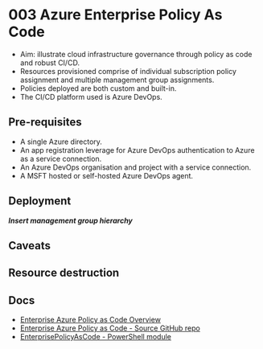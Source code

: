 # 003 Azure Enterprise Policy As Code

* Aim: illustrate cloud infrastructure governance through policy as code and robust CI/CD.
* Resources provisioned comprise of individual subscription policy assignment and multiple management group assignments.
* Policies deployed are both custom and built-in.
* The CI/CD platform used is Azure DevOps.

## Pre-requisites

* A single Azure directory.
* An app registration leverage for Azure DevOps authentication to Azure as a service connection. 
* An Azure DevOps organisation and project with a service connection.
* A MSFT hosted or self-hosted Azure DevOps agent. 

## Deployment 

***Insert management group hierarchy***

## Caveats

## Resource destruction 

## Docs

* [Enterprise Azure Policy as Code Overview](https://azure.github.io/enterprise-azure-policy-as-code/)
* [Enterprise Azure Policy as Code - Source GitHub repo](https://github.com/Azure/enterprise-azure-policy-as-code)
* [EnterprisePolicyAsCode - PowerShell module](https://www.powershellgallery.com/packages/EnterprisePolicyAsCode/10.8.9)